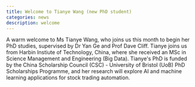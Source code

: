 ```yaml
---
title: Welcome to Tianye Wang (new PhD student)
categories: news
description: welcome
---
```

A warm welcome to Ms Tianye Wang, who joins us this month to begin her PhD studies, supervised by Dr Yan Ge and Prof Dave Cliff. Tianye joins us from Harbin Instiute of Technology, China, where she received an MSc in Science Management and Engineering (Big Data). Tianye's PhD is funded by the China Scholarship Council (CSC) - University of Bristol (UoB) PhD Scholarships Programme, and her research will explore AI and machine learning applications for stock trading automation.   